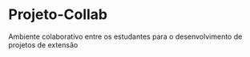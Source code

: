 # Projeto-Collab
Ambiente colaborativo entre os estudantes para o desenvolvimento de projetos de extensão
